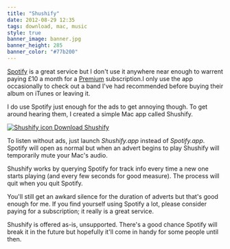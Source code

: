 ```yaml
---
title: "Shushify"
date: 2012-08-29 12:35
tags: download, mac, music
style: true
banner_image: banner.jpg
banner_height: 285
banner_color: "#77b200"
---
```


[Spotify][s] is a great service but I don't use it anywhere near enough to warrent paying £10 a month for a [Premium][p] subscription.I only use the app occasionally to check out a band I've had recommended before buying their album on iTunes or leaving it.

I do use Spotify just enough for the ads to get annoying though. To get around hearing them, I created a simple Mac app called Shushify.

[![Shushify icon](/posts/shushify/icon.png) Download Shushify](https://www.dropbox.com/s/zfgeqhbuzyskw9g/Shushify.zip?dl=1)

To listen without ads, just launch _Shushify.app_ instead of _Spotify.app_. Spotify will open as normal but when an advert begins to play Shushify will temporarily mute your Mac's audio.

Shushify works by querying Spotify for track info every time a new one starts playing (and every few seconds for good measure). The process will quit when you quit Spotify.

You'll still get an awkard silence for the duration of adverts but that's good enough for me. If you find yourself using Spotify a lot, please consider paying for a subscription; it really is a great service.

Shushify is offered as-is, unsupported. There's a good chance Spotify will break it in the future but hopefully it'll come in handy for some people until then.

[s]: http://www.spotify.com/
[p]: http://www.spotify.com/uk/get-spotify/premium/
